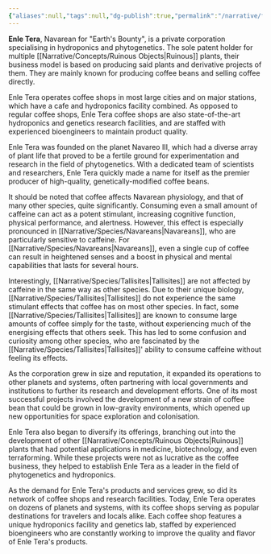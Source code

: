 ```yaml
---
{"aliases":null,"tags":null,"dg-publish":true,"permalink":"/narrative/factions/corporations/enle-tera/","dgPassFrontmatter":true}
---
```


**Enle Tera**, Navarean for "Earth's Bounty", is a private corporation specialising in hydroponics and phytogenetics. The sole patent holder for multiple [[Narrative/Concepts/Ruinous Objects\|Ruinous]] plants, their business model is based on producing said plants and derivative projects of them. They are mainly known for producing coffee beans and selling coffee directly.

Enle Tera operates coffee shops in most large cities and on major stations, which have a cafe and hydroponics facility combined. As opposed to regular coffee shops, Enle Tera coffee shops are also state-of-the-art hydroponics and genetics research facilities, and are staffed with experienced bioengineers to maintain product quality.

Enle Tera was founded on the planet Navareo III, which had a diverse array of plant life that proved to be a fertile ground for experimentation and research in the field of phytogenetics. With a dedicated team of scientists and researchers, Enle Tera quickly made a name for itself as the premier producer of high-quality, genetically-modified coffee beans.

It should be noted that coffee affects Navarean physiology, and that of many other species, quite significantly. Consuming even a small amount of caffeine can act as a potent stimulant, increasing cognitive function, physical performance, and alertness. However, this effect is especially pronounced in [[Narrative/Species/Navareans\|Navareans]], who are particularly sensitive to caffeine. For [[Narrative/Species/Navareans\|Navareans]], even a single cup of coffee can result in heightened senses and a boost in physical and mental capabilities that lasts for several hours.

Interestingly, [[Narrative/Species/Tallisites\|Tallisites]] are not affected by caffeine in the same way as other species. Due to their unique biology, [[Narrative/Species/Tallisites\|Tallisites]] do not experience the same stimulant effects that coffee has on most other species. In fact, some [[Narrative/Species/Tallisites\|Tallisites]] are known to consume large amounts of coffee simply for the taste, without experiencing much of the energising effects that others seek. This has led to some confusion and curiosity among other species, who are fascinated by the [[Narrative/Species/Tallisites\|Tallisites]]' ability to consume caffeine without feeling its effects.

As the corporation grew in size and reputation, it expanded its operations to other planets and systems, often partnering with local governments and institutions to further its research and development efforts. One of its most successful projects involved the development of a new strain of coffee bean that could be grown in low-gravity environments, which opened up new opportunities for space exploration and colonisation.

Enle Tera also began to diversify its offerings, branching out into the development of other [[Narrative/Concepts/Ruinous Objects\|Ruinous]] plants that had potential applications in medicine, biotechnology, and even terraforming. While these projects were not as lucrative as the coffee business, they helped to establish Enle Tera as a leader in the field of phytogenetics and hydroponics.

As the demand for Enle Tera's products and services grew, so did its network of coffee shops and research facilities. Today, Enle Tera operates on dozens of planets and systems, with its coffee shops serving as popular destinations for travelers and locals alike. Each coffee shop features a unique hydroponics facility and genetics lab, staffed by experienced bioengineers who are constantly working to improve the quality and flavor of Enle Tera's products.